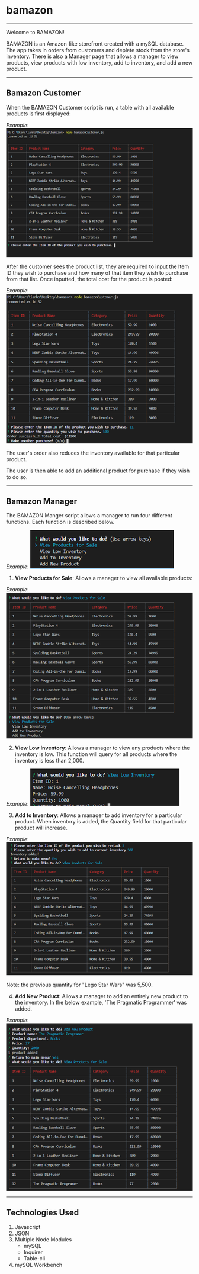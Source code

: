 # bamazon

---

Welcome to BAMAZON! 

BAMAZON is an Amazon-like storefront created with a mySQL database.  The app takes in orders from customers and deplete stock from the store's inventory. There is also a Manager page that allows a manager to view products, view products with low inventory, add to inventory, and add a new product.

---
## Bamazon Customer

When the BAMAZON Customer script is run, a table with all available products is first displayed:

*Example*:
![image1](https://github.com/Hoop714/bamazon/blob/master/images/bamazonCustomer1.PNG?raw=true)

After the customer sees the product list, they are required to input the Item ID they wish to purchase and how many of that item they wish to purchase from that list. Once inputted, the total cost for the product is posted:

*Example*:
![image2](https://github.com/Hoop714/bamazon/blob/master/images/bamazonCustomer2.PNG?raw=true)

The user's order also reduces the inventory available for that particular product.

The user is then able to add an additional product for purchase if they wish to do so.

---
## Bamazon Manager

The BAMAZON Manger script allows a manager to run four different functions. Each function is described below.

*Example*:
![image3](https://github.com/Hoop714/bamazon/blob/master/images/bamazonManager1.PNG?raw=true)

1. **View Products for Sale**: Allows a manager to view all available products:

*Example*:
![image4](https://github.com/Hoop714/bamazon/blob/master/images/bamazonManager2.PNG?raw=true)

2. **View Low Inventory**: Allows a manager to view any products where the inventory is low. This function will query for all products where the inventory is less than 2,000.

*Example*:
![image5](https://github.com/Hoop714/bamazon/blob/master/images/bamazonManager3.PNG?raw=true)

3. **Add to Inventory**: Allows a manager to add inventory for a particular product. When inventory is added, the Quantity field for that particular product will increase.

*Example*:
![image6](https://github.com/Hoop714/bamazon/blob/master/images/bamazonManager4.PNG?raw=true)

Note: the previous quantity for "Lego Star Wars" was 5,500.

4. **Add New Product**: Allows a manager to add an entirely new product to the inventory. In the below example, 'The Pragmatic Programmer' was added.

*Example*:
![image4](https://github.com/Hoop714/bamazon/blob/master/images/bamazonManager5.PNG?raw=true)

---
## Technologies Used

1. Javascript
2. JSON
3. Multiple Node Modules
   * mySQL
   * Inquirer
   * Table-cli
4. mySQL Workbench


